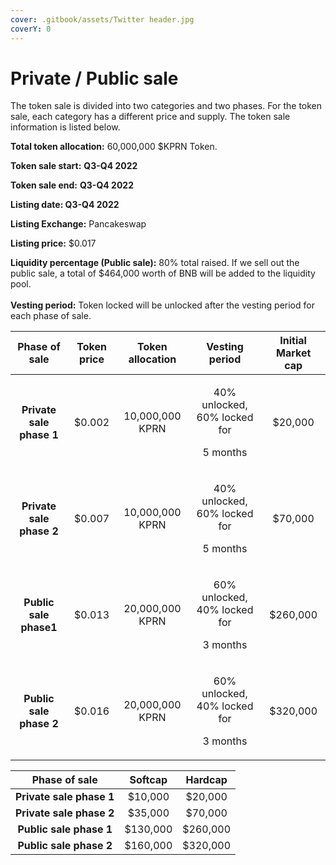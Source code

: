 ```yaml
---
cover: .gitbook/assets/Twitter header.jpg
coverY: 0
---
```


# Private / Public sale

The token sale is divided into two categories and two phases. For the token sale, each category has a different price and supply. The token sale information is listed below.

**Total token allocation:** 60,000,000 $KPRN Token.

**Token sale start:** **Q3-Q4 2022**

**Token sale end:** **Q3-Q4 2022**

**Listing date: Q3-Q4 2022**

**Listing Exchange:** Pancakeswap

**Listing price:** $0.017

**Liquidity percentage (Public sale):** 80% total raised. If we sell out the public sale, a total of $464,000 worth of BNB will be added to the liquidity pool.\
\
**Vesting period:** Token locked will be unlocked after the vesting period for each phase of sale.



|       Phase of sale      | Token price | Token allocation |                    Vesting period                   | Initial Market cap |
| :----------------------: | :---------: | :--------------: | :-------------------------------------------------: | :----------------: |
| **Private sale phase 1** |    $0.002   |  10,000,000 KPRN | <p>40% unlocked, 60% locked for </p><p>5 months</p> |       $20,000      |
| **Private sale phase 2** |    $0.007   |  10,000,000 KPRN | <p>40% unlocked, 60% locked for </p><p>5 months</p> |       $70,000      |
|  **Public sale phase1**  |    $0.013   |  20,000,000 KPRN | <p>60% unlocked, 40% locked for </p><p>3 months</p> |      $260,000      |
|  **Public sale phase 2** |    $0.016   |  20,000,000 KPRN | <p>60% unlocked, 40% locked for </p><p>3 months</p> |      $320,000      |

|       Phase of sale      |  Softcap |  Hardcap |
| :----------------------: | :------: | :------: |
| **Private sale phase 1** |  $10,000 |  $20,000 |
| **Private sale phase 2** |  $35,000 |  $70,000 |
|  **Public sale phase 1** | $130,000 | $260,000 |
|  **Public sale phase 2** | $160,000 | $320,000 |
